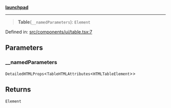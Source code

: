 [**launchpad**](index.md)

***

> **Table**(`__namedParameters`): `Element`

Defined in: [src/components/ui/table.tsx:7](https://github.com/victorbratov/launchpad/blob/2fb5c03d3b8a4ead86d4ea12df9db7edc90ac88e/src/components/ui/table.tsx#L7)

## Parameters

### \_\_namedParameters

`DetailedHTMLProps`\<`TableHTMLAttributes`\<`HTMLTableElement`\>\>

## Returns

`Element`
